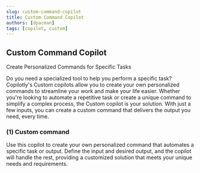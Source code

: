 ```yaml
---
slug: custom-command-copilot
title: Custom Command Copilot
authors: [dpacman]
tags: [copilot, custom]
---
```


## Custom Command Copilot

Create Personalized Commands for Specific Tasks

Do you need a specialized tool to help you perform a specific task? Copilotly's Custom copilots allow you to create your own personalized commands to streamline your work and make your life easier. Whether you're looking to automate a repetitive task or create a unique command to simplify a complex process, the Custom copilot is your solution. With just a few inputs, you can create a custom command that delivers the output you need, every time.

### (1) Custom command

Use this copilot to create your own personalized command that automates a specific task or output. Define the input and desired output, and the copilot will handle the rest, providing a customized solution that meets your unique needs and requirements.
